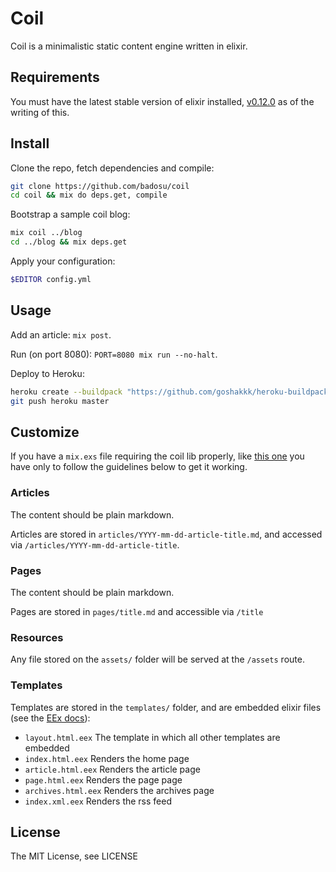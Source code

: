 Coil
====

Coil is a minimalistic static content engine written in elixir.

Requirements
-------

You must have the latest stable version of elixir installed,
[v0.12.0](https://github.com/elixir-lang/elixir/releases/tag/v0.12.0) as of
the writing of this.

Install
-------

Clone the repo, fetch dependencies and compile:

```bash
git clone https://github.com/badosu/coil
cd coil && mix do deps.get, compile
```

Bootstrap a sample coil blog:

```bash
mix coil ../blog
cd ../blog && mix deps.get
```

Apply your configuration:

```bash
$EDITOR config.yml
```

Usage
-----

Add an article: `mix post`.

Run (on port 8080): `PORT=8080 mix run --no-halt`.

Deploy to Heroku:

```bash
heroku create --buildpack "https://github.com/goshakkk/heroku-buildpack-elixir.git"
git push heroku master
```

Customize
---------

If you have a `mix.exs` file requiring the coil lib properly, like
[this one](/blob/master/example/mix.exs) you have only to follow the guidelines
below to get it working.

### Articles

The content should be plain markdown.

Articles are stored in `articles/YYYY-mm-dd-article-title.md`, and accessed via
`/articles/YYYY-mm-dd-article-title`.

### Pages

The content should be plain markdown.

Pages are stored in `pages/title.md` and accessible via `/title`

### Resources

Any file stored on the `assets/` folder will be served at the `/assets` route.

### Templates

Templates are stored in the `templates/` folder, and are embedded elixir files
(see the [EEx docs](http://elixir-lang.org/docs/stable/EEx.html)):

* `layout.html.eex` The template in which all other templates are embedded
* `index.html.eex` Renders the home page
* `article.html.eex` Renders the article page
* `page.html.eex` Renders the page page
* `archives.html.eex` Renders the archives page
* `index.xml.eex` Renders the rss feed

License
-------

The MIT License, see LICENSE
